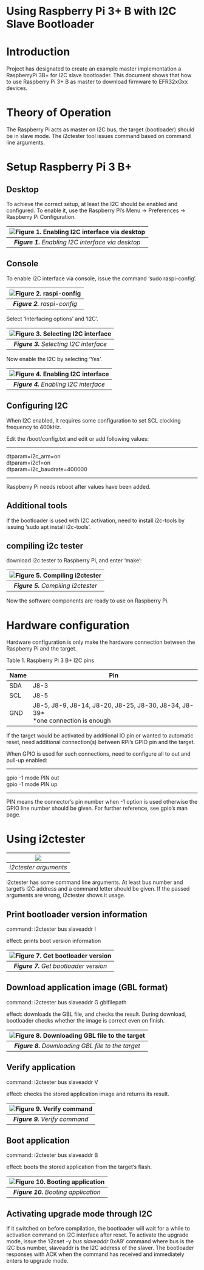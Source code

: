 # Using Raspberry Pi 3+ B with I2C Slave Bootloader #

# Introduction

Project has designated to create an example master implementation a RaspberryPi 3B+ for I2C slave bootloader. This document shows that how to use Raspberry Pi 3+ B as master to download firmware to EFR32xGxx devices.

# Theory of Operation

The Raspberry Pi acts as master on I2C bus, the target (bootloader) should be in slave mode. The i2ctester tool issues command based on command line arguments.

# Setup Raspberry Pi 3 B+

## Desktop

To achieve the correct setup, at least the I2C should be enabled and configured. To enable it, use the Raspberry Pi’s Menu -\> Preferences -\> Raspberry Pi Configuration.

![Figure 1. Enabling I2C interface via desktop](resources/image1.png)|
|:--:|
| ***Figure 1.** Enabling I2C interface via desktop* |

## Console

To enable I2C interface via console, issue the command ‘sudo raspi-config’.

![Figure 2. raspi-config](resources/image2.png)|
|:--:|
| ***Figure 2.** raspi-config* |

Select ‘Interfacing options’ and ‘I2C’.

![Figure 3. Selecting I2C interface](resources/image3.png) |
|:--:|
| ***Figure 3.** Selecting I2C interface* |

Now enable the I2C by selecting ‘Yes’.

![Figure 4. Enabling I2C interface](resources/image4.png) |
|:--:|
| ***Figure 4.** Enabling I2C interface* |

## Configuring I2C

When I2C enabled, it requires some configuration to set SCL clocking frequency to 400kHz.

Edit the /boot/config.txt and edit or add following values:

---

dtparam=i2c_arm=on\
dtparam=i2c1=on\
dtparam=i2c_baudrate=400000

---

Raspberry Pi needs reboot after values have been added.

## Additional tools

If the bootloader is used with I2C activation, need to install i2c-tools by issuing ‘sudo apt install i2c-tools’.

## compiling i2c tester

download i2c tester to Raspberry Pi, and enter ‘make’:

| ![Figure 5.  Compiling i2ctester](resources/image5.png) |
|:--:|
| ***Figure 5.**  Compiling i2ctester* |

Now the software components are ready to use on Raspberry Pi.

# Hardware configuration

Hardware configuration is only make the hardware connection between the Raspberry Pi and the target.

Table 1. Raspberry Pi 3 B+ I2C pins

|  Name |  Pin |
|-------|------|
| SDA | J8-3 |
| SCL | J8-5 |
| GND | J8-5, J8-9, J8-14, J8-20, J8-25, J8-30, J8-34, J8-39\*<br>\*one connection is enough |

If the target would be activated by additional IO pin or wanted to automatic reset, need additional connection(s) between RPi’s GPIO pin and the target.

When GPIO is used for such connections, need to configure all to out and pull-up enabled:

---

gpio -1 mode PIN out\
gpio -1 mode PIN up

---

PIN means the connector’s pin number when -1 option is used otherwise the GPIO line number should be given. For further reference, see gpio’s man page.

# Using i2ctester

| ![](resources/image6.png) |
|:--:|
| *i2ctester arguments* |

i2ctester has some command line arguments. At least bus number and target’s I2C address and a command letter should be given. If the passed arguments are wrong, i2ctester shows it usage.

## Print bootloader version information

command: i2ctester bus slaveaddr I

effect: prints boot version information

| ![Figure 7. Get bootloader version](resources/image7.png) |
|:--:|
| ***Figure 7.** Get bootloader version*|

## Download application image (GBL format)

command: i2ctester bus slaveaddr G gblfilepath

effect: downloads the GBL file, and checks the result. During download, bootloader checks whether the image is correct even on finish.

![Figure 8. Downloading GBL file to the target ](resources/image8.png) |
|:--:|
| ***Figure 8.** Downloading GBL file to the target* |

## Verify application

command: i2ctester bus slaveaddr V

effect: checks the stored application image and returns its result.

| ![Figure 9.  Verify command](resources/image9.png) |
|:--:|
| ***Figure 9.**  Verify command* |

## Boot application

command: i2ctester bus slaveaddr B

effect: boots the stored application from the target’s flash.

| ![Figure 10. Booting application](resources/image10.png) |
|:--:|
| ***Figure 10.** Booting application* |

## Activating upgrade mode through I2C

If it switched on before compilation, the bootloader will wait for a while to activation command on I2C interface after reset. To activate the upgrade mode, issue the ‘i2cset -y *bus slaveaddr* 0xA9’ command where bus is the I2C bus number, slaveaddr is the I2C address of the slaver. The bootloader responses with ACK when the command has received and immediately enters to upgrade mode.

